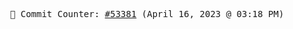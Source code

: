 <p align="center">
    <samp>
        📮 Commit Counter: <a href="https://github.com/Javascript-void0/Javascript-void0/commits/main">#53381</a> (April 16, 2023 @ 03:18 PM)
    </samp>
</p>